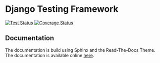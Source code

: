 # Django Testing Framework

[![Test Status](https://github.com/albertziegenhagel/django-testing-framework/workflows/Django%20CI/badge.svg?branch=master)](https://github.com/albertziegenhagel/django-testing-framework/actions?query=workflow%3A%22Django%20CI%22 "Tests Status")
[![Coverage Status](https://coveralls.io/repos/github/albertziegenhagel/django-testing-framework/badge.svg?branch=master)](https://coveralls.io/github/albertziegenhagel/django-testing-framework?branch=master)

## Documentation

The documentation is build using Sphinx and the Read-The-Docs Theme. The documentation is available online [here](https://albertziegenhagel.github.io/django-testing-framework/).
